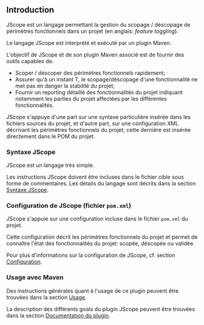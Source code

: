 Introduction
------------

JScope est un langage permettant la gestion du
scopage / déscopage de périmètres fonctionnels dans un projet
(en anglais: _feature toggling_).

Le langage JScope est interprété et exécuté par un plugin Maven.

L'objectif de JScope et de son plugin Maven associé est de fournir des
outils capables de:

-   Scoper / déscoper des périmètres fonctionnels rapidement;
-   Assurer qu'à un instant T, le scopage/déscopage d'une fonctionnalité
    ne met pas en danger la stabilité du projet;
-   Fournir un reporting détaillé des fonctionnalités du projet
    indiquant notamment les parties du projet affectées par les
    différentes fonctionnalités.

JScope s'appuye d'une part sur une syntaxe particulière insérée dans les
fichiers sources du projet, et d'autre part, sur une configuration XML
décrivant les périmètres fonctionnels du projet; cette dernière est
insérée directement dans le POM du projet.

### Syntaxe JScope

JScope est un langage très simple.

Les instructions JScope doivent être incluses dans le fichier cible sous
forme de commentaires. Les détails du langage sont décrits dans la
section [Syntaxe JScope](./syntax.html).

### Configuration de JScope (fichier `pom.xml`)

JScope s'appuie sur une configuration incluse dans le fichier `pom.xml`
du projet.

Cette configuration décrit les périmètres fonctionnels du projet et
permet de connaître l'état des fonctionnalités du projet: scopée,
déscopée ou validée.

Pour plus d'informations sur la configuration de JScope, cf. section
[Configuration](./configuration.html).

### Usage avec Maven

Des instructions générales quant à l'usage de ce plugin peuvent être
trouvées dans la section [Usage](./usage.html).

La description des différents goals du plugin JScope peuvent être
trouvées dans la section [Documentation du plugin](./plugin-info.html).
